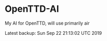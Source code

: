 # OpenTTD-AI
My AI for OpenTTD, will use primarily air

Latest backup: Sun Sep 22 21:13:02 UTC 2019
